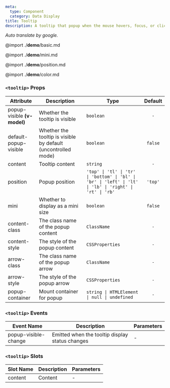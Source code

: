 ```yaml
meta:
  type: Component
  category: Data Display
title: Tooltip
description: A tooltip that popup when the mouse hovers, focus, or click on a component.
```

*Auto translate by google.*

@import ./__demo__/basic.md

@import ./__demo__/mini.md

@import ./__demo__/position.md

@import ./__demo__/color.md


### `<tooltip>` Props

|Attribute|Description|Type|Default|
|---|---|---|:---:|
|popup-visible **(v-model)**|Whether the tooltip is visible|`boolean`|`-`|
|default-popup-visible|Whether the tooltip is visible by default (uncontrolled mode)|`boolean`|`false`|
|content|Tooltip content|`string`|`-`|
|position|Popup position|`'top' \| 'tl' \| 'tr' \| 'bottom' \| 'bl' \| 'br' \| 'left' \| 'lt' \| 'lb' \| 'right' \| 'rt' \| 'rb'`|`'top'`|
|mini|Whether to display as a mini size|`boolean`|`false`|
|content-class|The class name of the popup content|`ClassName`|`-`|
|content-style|The style of the popup content|`CSSProperties`|`-`|
|arrow-class|The class name of the popup arrow|`ClassName`|`-`|
|arrow-style|The style of the popup arrow|`CSSProperties`|`-`|
|popup-container|Mount container for popup|`string \| HTMLElement \| null \| undefined`|`-`|
### `<tooltip>` Events

|Event Name|Description|Parameters|
|---|---|---|
|popup-visible-change|Emitted when the tooltip display status changes|-|
### `<tooltip>` Slots

|Slot Name|Description|Parameters|
|---|---|---|
|content|Content|-|


